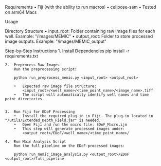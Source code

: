 
Requirements
	•	Fiji (with the ability to run macros)
	•	cellpose-sam
	•	Tested on arm64 Macs

Usage

Directory Structure
	•	input_root: Folder containing raw image files for each well.
Example: "/images/MEMIC"
	•	output_root: Folder to store processed image outputs.
Example: "/images/MEMIC_output"



Step-by-Step Instructions
	1.	Install Dependencies
        pip install -r requirements.txt


	2.	Preprocess Raw Images
        Run the preprocessing script:

        python run_preprocess_memic.py <input_root> <output_root>

        •	Expected raw image file structure:
            <input_root>/<well_name>/<time_point_name>/<image_name>.tiff
    	•	The script will automatically identify well names and time point directories.


    3.	Run Fiji for EDoF Processing
	    •	Install the required plug-in in Fiji. The plug-in located in "/utils/Extended_Depth_Field.jar" is needed.
	    •	Open Fiji and run the macro file: EDoF_Macro.ijm
	    •	This step will generate processed images under:
            <output_root>/EDoF/<well_name>/<time_point_name>/

	4.	Run Main Analysis Script
        Run the full pipeline on the EDoF-processed images:

        python run_memic_image_analysis.py <output_root>/EDoF <output_root>/full_pipeline


